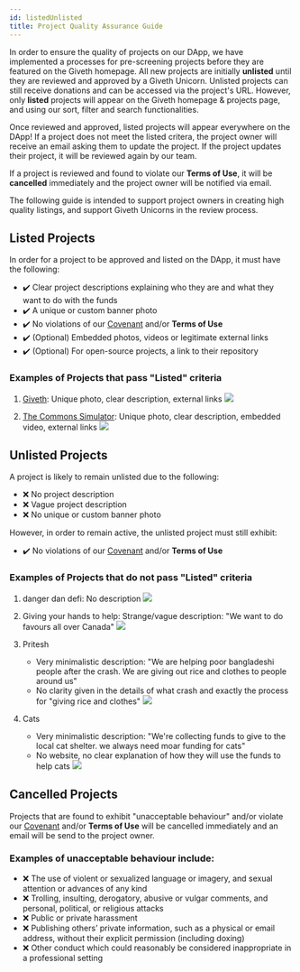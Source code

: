 ```yaml
---
id: listedUnlisted
title: Project Quality Assurance Guide
---
```


In order to ensure the quality of projects on our DApp, we have implemented a processes for pre-screening projects before they are featured on the Giveth homepage. All new projects are initially **unlisted** until they are reviewed and approved by a Giveth Unicorn. Unlisted projects can still receive donations and can be accessed via the project's URL. However, only **listed** projects will appear on the Giveth homepage & projects page, and using our sort, filter and search functionalities. 

Once reviewed and approved, listed projects will appear everywhere on the DApp! If a project does not meet the listed critera, the project owner will receive an email asking them to update the project. If the project updates their project, it will be reviewed again by our team.

If a project is reviewed and found to violate our **Terms of Use**, it will be **cancelled** immediately and the project owner will be notified via email.

The following guide is intended to support project owners in creating high quality listings, and support Giveth Unicorns in the review process.


## Listed Projects
In order for a project to be approved and listed on the DApp, it must have the following:
- :heavy_check_mark: Clear project descriptions explaining who they are and what they want to do with the funds 
- :heavy_check_mark: A unique or custom banner photo
- :heavy_check_mark: No violations of our [Covenant](https://hackmd.io/fasEfiHgRKelVVxAUCya1A?view) and/or **Terms of Use**
- :heavy_check_mark: (Optional) Embedded photos, videos or legitimate external links
- :heavy_check_mark: (Optional) For open-source projects, a link to their repository

### Examples of Projects that pass "Listed" criteria

1. [Giveth](https://giveth.io/project/the-giveth-community-of-makers): Unique photo, clear description, external links
![](https://i.imgur.com/7BAVmIM.png)

2. [The Commons Simulator](https://giveth.io/project/The-Commons-Simulator:-Level-Up): Unique photo, clear description, embedded video, external links
![](https://i.imgur.com/rx64ueN.png)

## Unlisted Projects
A project is likely to remain unlisted due to the following:
- :x: No project description 
- :x: Vague project description
- :x: No unique or custom banner photo

However, in order to remain active, the unlisted project must still exhibit:
- :heavy_check_mark: No violations of our [Covenant](https://hackmd.io/fasEfiHgRKelVVxAUCya1A?view) and/or **Terms of Use**

### Examples of Projects that do not pass "Listed" criteria

1. danger dan defi: No description
![](https://i.imgur.com/ln7nrO2.png)

2. Giving your hands to help: Strange/vague description: "We want to do favours all over Canada"
![](https://i.imgur.com/TV9lNqw.jpg)

3. Pritesh
   - Very minimalistic description: "We are helping poor bangladeshi people after the crash. We are giving out rice and clothes to people around us"
    - No clarity given in the details of what crash and exactly the process for "giving rice and clothes"
![](https://i.imgur.com/e22OlGd.png)

4. Cats
    - Very minimalistic description: "We're collecting funds to give to the local cat shelter. we always need moar funding for cats"
    - No website, no clear explanation of how they will use the funds to help cats
![](https://i.imgur.com/P0fvJXE.png)

## Cancelled Projects

Projects that are found to exhibit "unacceptable behaviour" and/or violate our [Covenant](https://hackmd.io/fasEfiHgRKelVVxAUCya1A?view) and/or **Terms of Use** will be cancelled immediately and an email will be send to the project owner.

### Examples of unacceptable behaviour include:
- :x: The use of violent or sexualized language or imagery, and sexual attention or advances of any kind
- :x: Trolling, insulting, derogatory, abusive or vulgar comments, and personal, political, or religious attacks
- :x: Public or private harassment 
- :x: Publishing others’ private information, such as a physical or email address, without their explicit permission (including doxing)
- :x: Other conduct which could reasonably be considered inappropriate in a professional setting
